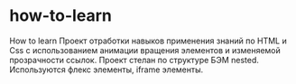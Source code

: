 # how-to-learn
How to learn
Проект отработки навыков применения знаний по HTML и Css с использованием анимации вращения элементов и изменяемой прозрачности ссылок. 
Проект стелан по структуре БЭМ nested. Используются флекс элементы, iframe элементы.
